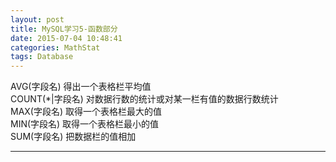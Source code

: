 ```yaml
---
layout: post
title: MySQL学习5-函数部分
date: 2015-07-04 10:48:41
categories: MathStat
tags: Database
---
```


AVG(字段名) 得出一个表格栏平均值   
COUNT(*|字段名) 对数据行数的统计或对某一栏有值的数据行数统计   
MAX(字段名) 取得一个表格栏最大的值   
MIN(字段名) 取得一个表格栏最小的值   
SUM(字段名) 把数据栏的值相加   


---
